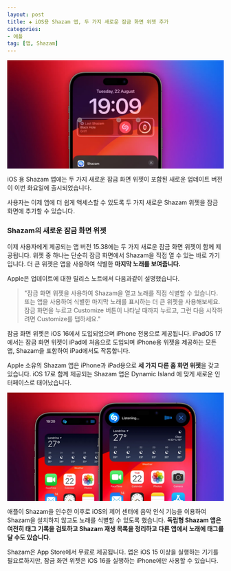```yaml
---
layout: post  
title: ✚ iOS용 Shazam 앱, 두 가지 새로운 잠금 화면 위젯 추가
categories:
- 애플
tag: [앱, Shazam]
---
```


<div class="markdown-image">
<img src="/assets/article_images/2023-08-23-shazam/1.webp" alt="" align="middle"/> </div>

<p class="drop-korean">
iOS 용 Shazam 앱에는 두 가지 새로운 잠금 화면 위젯이 포함된 새로운 업데이트 버전이 이번 화요일에 출시되었습니다. 
</p>
사용자는 이제 앱에 더 쉽게 액세스할 수 있도록 두 가지 새로운 Shazam 위젯을 잠금 화면에 추가할 수 있습니다.

### Shazam의 새로운 잠금 화면 위젯

이제 사용자에게 제공되는 앱 버전 15.38에는 두 가지 새로운 잠금 화면 위젯이 함께 제공됩니다. 위젯 중 하나는 단순히 잠금 화면에서 Shazam을 직접 열 수 있는 바로 가기입니다. 더 큰 위젯은 앱을 사용하여 식별한 **마지막 노래를 보여줍니다.**

Apple은 업데이트에 대한 릴리스 노트에서 다음과같이 설명했습니다.
>"잠금 화면 위젯을 사용하여 Shazam을 열고 노래를 직접 식별할 수 있습니다. 또는 앱을 사용하여 식별한 마지막 노래를 표시하는 더 큰 위젯을 사용해보세요. 잠금 화면을 누르고 Customize 버튼이 나타날 때까지 누르고, 그런 다음 시작하려면 Customize를 탭하세요."

잠금 화면 위젯은 iOS 16에서 도입되었으며 iPhone 전용으로 제공됩니다. iPadOS 17에서는 잠금 화면 위젯이 iPad에 처음으로 도입되며 iPhone용 위젯을 제공하는 모든 앱, Shazam을 포함하여 iPad에서도 작동합니다.

Apple 소유의 Shazam 앱은 iPhone과 iPad용으로 **세 가지 다른 홈 화면 위젯**을 갖고 있습니다. iOS 17로 함께 제공되는 Shazam 앱은 Dynamic Island 에 맞게 새로운 인터페이스로 태어났습니다.

<div class="markdown-image">
<img src="/assets/article_images/2023-08-23-shazam/2.webp" alt="" align="middle"/> </div>

애플이 Shazam을 인수한 이후로 iOS의 제어 센터에 음악 인식 기능을 이용하여 Shazam을 설치하지 않고도 노래를 식별할 수 있도록 했습니다. **독립형 Shazam 앱은 여전히 태그 기록을 검토하고 Shazam 재생 목록을 정리하고 다른 앱에서 노래에 태그를 달 수도 있습니다.**

Shazam은 App Store에서 무료로 제공됩니다. 앱은 iOS 15 이상을 실행하는 기기를 필요로하지만, 잠금 화면 위젯은 iOS 16을 실행하는 iPhone에만 사용할 수 있습니다.